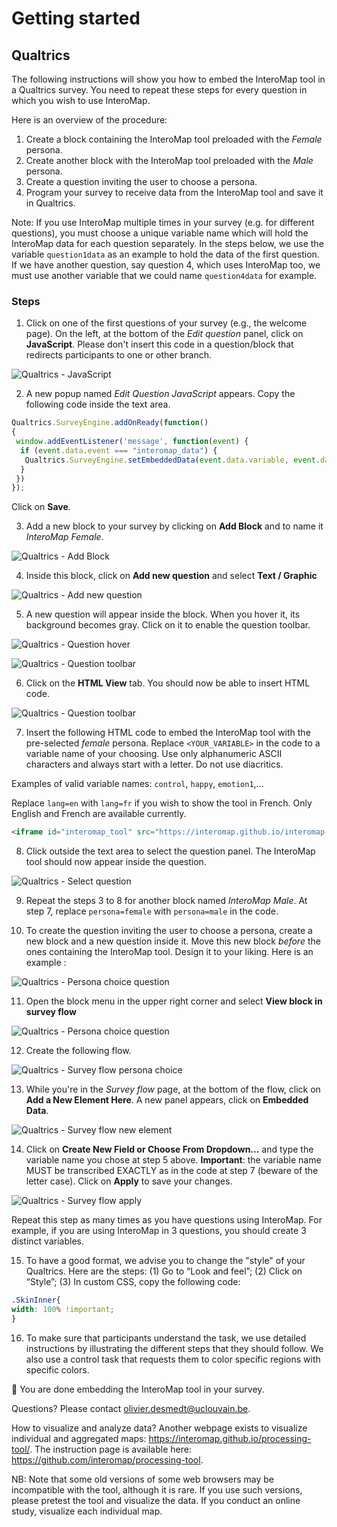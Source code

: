 # Getting started

## Qualtrics

The following instructions will show you how to embed the InteroMap tool in a
Qualtrics survey. You need to repeat these steps for every question in which 
you wish to use InteroMap.

Here is an overview of the procedure:

1. Create a block containing the InteroMap tool preloaded with the _Female_ 
   persona.
2. Create another block with the InteroMap tool preloaded with the _Male_ 
   persona.
3. Create a question inviting the user to choose a persona.
4. Program your survey to receive data from the InteroMap tool and save it in 
   Qualtrics.

Note: If you use InteroMap multiple times in your survey (e.g. for different 
questions), you must choose a unique variable name which will hold the 
InteroMap data for each question separately. In the steps below, we use the 
variable `question1data` as an example to hold the data of the first question. 
If we have another question, say question 4, which uses InteroMap too, we must 
use another variable that we could name `question4data` for example.

### Steps

1. Click on one of the first questions of your survey (e.g., the welcome page). On the left, at 
the bottom of the _Edit question_ panel, click on **JavaScript**. Please don't insert this code
in a question/block that redirects participants to one or other branch. 

![Qualtrics - JavaScript](images/getting_started_qualtrics_7.png)

2. A new popup named _Edit Question JavaScript_ appears. Copy the following 
code inside the text area.

```javascript
Qualtrics.SurveyEngine.addOnReady(function()
{
 window.addEventListener('message', function(event) {
  if (event.data.event === "interomap_data") {
   Qualtrics.SurveyEngine.setEmbeddedData(event.data.variable, event.data.output);
  }
 })
});
```

Click on **Save**.

3. Add a new block to your survey by clicking on **Add Block** and to name it 
_InteroMap Female_.

![Qualtrics - Add Block](images/getting_started_qualtrics_1.png)

4. Inside this block, click on **Add new question** and select 
**Text / Graphic**

![Qualtrics - Add new question](images/getting_started_qualtrics_2.png)

5. A new question will appear inside the block. When you hover it, its 
background becomes gray. Click on it to enable the question toolbar.

![Qualtrics - Question hover](images/getting_started_qualtrics_3.png)

![Qualtrics - Question toolbar](images/getting_started_qualtrics_4.png)

6. Click on the **HTML View** tab. You should now be able to insert HTML code.

![Qualtrics - Question toolbar](images/getting_started_qualtrics_5.png)

7. Insert the following HTML code to embed the InteroMap tool with the 
pre-selected _female_ persona. Replace `<YOUR_VARIABLE>` in the code to
a variable name of your choosing. Use only alphanumeric ASCII characters
and always start with a letter. Do not use diacritics.

Examples of valid variable names: `control`, `happy`, `emotion1`,...

Replace `lang=en` with `lang=fr` if you wish to show the tool in French.
Only English and French are available currently.

```html
<iframe id="interomap_tool" src="https://interomap.github.io/interomap-dist/?lang=en&persona=female&variable=<YOUR_VARIABLE>" style="width: 100%; height: 100vh;" title="InteroMap Tool - Female"></iframe>
```

8. Click outside the text area to select the question panel. The InteroMap tool should now appear inside the question.

![Qualtrics - Select question](images/getting_started_qualtrics_6.png)


9. Repeat the steps 3 to 8 for another block named _InteroMap Male_. At step 7, 
replace `persona=female` with `persona=male` in the code.

10. To create the question inviting the user to choose a persona, create a new 
block and a new question inside it. Move this new block _before_ the ones 
containing the InteroMap tool. Design it to your liking. Here is an example :

![Qualtrics - Persona choice question](images/getting_started_qualtrics_9.png)

11. Open the block menu in the upper right corner and select 
**View block in survey flow**

![Qualtrics - Persona choice question](images/getting_started_qualtrics_10.png)

12. Create the following flow.

![Qualtrics - Survey flow persona choice](images/getting_started_qualtrics_11.png)

13. While you're in the _Survey flow_ page, at the bottom of the flow, click on 
**Add a New Element Here**. A new panel appears, click on **Embedded Data**.

![Qualtrics - Survey flow new element](images/getting_started_qualtrics_12.png)

14. Click on **Create New Field or Choose From Dropdown...** and type 
the variable name you chose at step 5 above. **Important**: the variable name
MUST be transcribed EXACTLY as in the code at step 7 (beware of the letter case).
Click on **Apply** to save your changes.

![Qualtrics - Survey flow apply](images/getting_started_qualtrics_13.png)

Repeat this step as many times as you have questions using InteroMap. For example, 
if you are using InteroMap in 3 questions, you should create 3 distinct variables.

15. To have a good format, we advise you to change the "style" of your Qualtrics.
Here are the steps: (1) Go to “Look and feel”; (2) Click on “Style”; (3) In custom CSS,
copy the following code:

```css
.SkinInner{
width: 100% !important;
}
``` 
16. To make sure that participants understand the task, we use detailed instructions
by illustrating the different steps that they should follow. We also use a control
task that requests them to color specific regions with specific colors.

:tada: You are done embedding the InteroMap tool in your survey.

Questions?
Please contact olivier.desmedt@uclouvain.be.

How to visualize and analyze data?
Another webpage exists to visualize individual and aggregated maps:
https://interomap.github.io/processing-tool/. The instruction page is available 
here: https://github.com/interomap/processing-tool.

NB: Note that some old versions of some web browsers may be incompatible with the
tool, although it is rare. If you use such versions, please pretest the tool and
visualize the data. If you conduct an online study, visualize each individual map.
